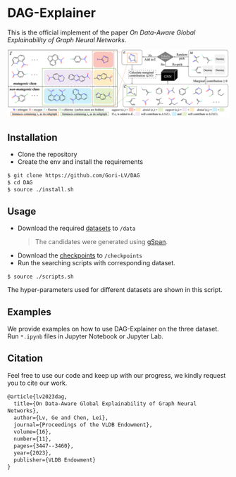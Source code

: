 # DAG-Explainer

This is the official implement of the paper _On Data-Aware Global Explainability of Graph Neural Networks_.

[//]: # (![our_work]&#40;/intro_eg.png&#41;)
<p align="center">
  <img src="https://github.com/Gori-LV/DAG/blob/main/workflow.png" />

[//]: # (    Figure. Workflow of DAG-Explainer.)
</p>

[//]: # ([On Explainability of Graph Neural Networks via Subgraph Explorations]&#40;https://arxiv.org/abs/2102.05152&#41;)


## Installation
* Clone the repository 
* Create the env and install the requirements

```shell script
$ git clone https://github.com/Gori-LV/DAG
$ cd DAG
$ source ./install.sh
```

## Usage
* Download the required [datasets](https://hkustconnect-my.sharepoint.com/:f:/g/personal/glvab_connect_ust_hk/EqFR8NjD49tLtPp9TgicvjQBxkj_15wDT4D2fdrJ6Adx2A?e=P9NeHI) to `/data`
  > The candidates were generated using [gSpan](https://github.com/betterenvi/gSpan).
* Download the [checkpoints](https://hkustconnect-my.sharepoint.com/:f:/g/personal/glvab_connect_ust_hk/EscGZSmy_W9KpSWE-cxk6yQB2_g3RYvO-LypseIN-X8Ngg) to `/checkpoints`
* Run the searching scripts with corresponding dataset.
```shell script
$ source ./scripts.sh
``` 
The hyper-parameters used for different datasets are shown in this script.


## Examples
We provide examples on how to use DAG-Explainer on the three dataset. Run `*.ipynb` files in Jupyter Notebook or Jupyter Lab. 

## Citation
Feel free to use our code and keep up with our progress, we kindly request you to cite our work.

```
@article{lv2023dag,
  title={On Data-Aware Global Explainability of Graph Neural Networks},
  author={Lv, Ge and Chen, Lei},
  journal={Proceedings of the VLDB Endowment},
  volume={16},
  number={11},
  pages={3447--3460},
  year={2023},
  publisher={VLDB Endowment}
}
```
